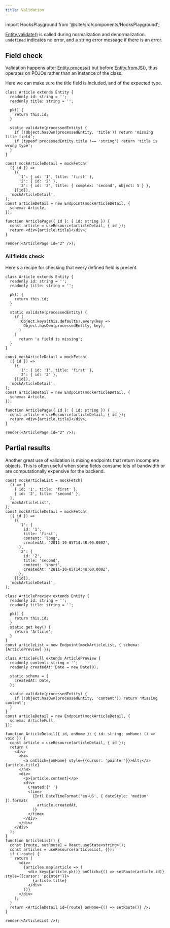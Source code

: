 ```yaml
---
title: Validation
---
```


import HooksPlayground from '@site/src/components/HooksPlayground';

[Entity.validate()](../api/Entity#validate) is called during normalization and denormalization.
`undefined` indicates no error, and a string error message if there is an error.

## Field check

Validation happens after [Entity.process()](../api/Entity#process) but before [Entity.fromJS()](../api/Entity#fromJS),
thus operates on POJOs rather than an instance of the class.

Here we can make sure the title field is included, and of the expected type.

<HooksPlayground>

```tsx
class Article extends Entity {
  readonly id: string = '';
  readonly title: string = '';

  pk() {
    return this.id;
  }

  static validate(processedEntity) {
    if (!Object.hasOwn(processedEntity, 'title')) return 'missing title field';
    if (typeof processedEntity.title !== 'string') return 'title is wrong type';
  }
}

const mockArticleDetail = mockFetch(
  ({ id }) =>
    ({
      '1': { id: '1', title: 'first' },
      '2': { id: '2' },
      '3': { id: '3', title: { complex: 'second', object: 5 } },
    }[id]),
  'mockArticleDetail',
);
const articleDetail = new Endpoint(mockArticleDetail, {
  schema: Article,
});

function ArticlePage({ id }: { id: string }) {
  const article = useResource(articleDetail, { id });
  return <div>{article.title}</div>;
}

render(<ArticlePage id="2" />);
```

</HooksPlayground>

### All fields check

Here's a recipe for checking that every defined field is present.

<HooksPlayground>

```tsx
class Article extends Entity {
  readonly id: string = '';
  readonly title: string = '';

  pk() {
    return this.id;
  }

  static validate(processedEntity) {
    if (
      !Object.keys(this.defaults).every(key =>
        Object.hasOwn(processedEntity, key),
      )
    )
      return 'a field is missing';
  }
}

const mockArticleDetail = mockFetch(
  ({ id }) =>
    ({
      '1': { id: '1', title: 'first' },
      '2': { id: '2' },
    }[id]),
  'mockArticleDetail',
);
const articleDetail = new Endpoint(mockArticleDetail, {
  schema: Article,
});

function ArticlePage({ id }: { id: string }) {
  const article = useResource(articleDetail, { id });
  return <div>{article.title}</div>;
}

render(<ArticlePage id="2" />);
```

</HooksPlayground>

## Partial results

Another great use of validation is mixing endpoints that return incomplete objects. This is often
useful when some fields consume lots of bandwidth or are computationally expensive for the backend.

<HooksPlayground>

```tsx
const mockArticleList = mockFetch(
  () => [
    { id: '1', title: 'first' },
    { id: '2', title: 'second' },
  ],
  'mockArticleList',
);
const mockArticleDetail = mockFetch(
  ({ id }) =>
    ({
      '1': {
        id: '1',
        title: 'first',
        content: 'long',
        createdAt: '2011-10-05T14:48:00.000Z',
      },
      '2': {
        id: '2',
        title: 'second',
        content: 'short',
        createdAt: '2011-10-05T14:48:00.000Z',
      },
    }[id]),
  'mockArticleDetail',
);

class ArticlePreview extends Entity {
  readonly id: string = '';
  readonly title: string = '';

  pk() {
    return this.id;
  }
  static get key() {
    return 'Article';
  }
}
const articleList = new Endpoint(mockArticleList, { schema: [ArticlePreview] });

class ArticleFull extends ArticlePreview {
  readonly content: string = '';
  readonly createdAt: Date = new Date(0);

  static schema = {
    createdAt: Date,
  };

  static validate(processedEntity) {
    if (!Object.hasOwn(processedEntity, 'content')) return 'Missing content';
  }
}
const articleDetail = new Endpoint(mockArticleDetail, {
  schema: ArticleFull,
});

function ArticleDetail({ id, onHome }: { id: string; onHome: () => void }) {
  const article = useResource(articleDetail, { id });
  return (
    <div>
      <h4>
        <a onClick={onHome} style={{cursor: 'pointer'}}>&lt;</a> {article.title}
      </h4>
      <div>
        <p>{article.content}</p>
        <div>
          Created:{' '}
          <time>
            {Intl.DateTimeFormat('en-US', { dateStyle: 'medium' }).format(
              article.createdAt,
            )}
          </time>
        </div>
      </div>
    </div>
  );
}
function ArticleList() {
  const [route, setRoute] = React.useState<string>();
  const articles = useResource(articleList, {});
  if (!route) {
    return (
      <div>
        {articles.map(article => (
          <div key={article.pk()} onClick={() => setRoute(article.id)} style={{cursor: 'pointer'}}>
            {article.title}
          </div>
        ))}
      </div>
    );
  }
  return <ArticleDetail id={route} onHome={() => setRoute()} />;
}

render(<ArticleList />);
```

</HooksPlayground>
